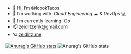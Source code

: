 - 👋 Hi, I’m @IcookTacos
- 👀 I’m working with: *Cloud Engineering* ☁ & *DevOps* 💻
- 🌱 I’m currently learning: *Go* 
- 📫 zeidlitzerik@gmail.com
- 🪐 [zeidlitz.me](http://zeidlitz.me/)

<!---
IcookTacos/IcookTacos is a ✨ special ✨ repository because its `README.md` (this file) appears on your GitHub profile.
You can click the Preview link to take a look at your changes.
--->


[![Anurag's GitHub stats](https://github-readme-stats.vercel.app/api?username=IcookTacos)](https://github.com/anuraghazra/github-readme-stats)
![Anurag's GitHub stats](https://github-readme-stats.vercel.app/api?username=IcookTacos&show_icons=true)
